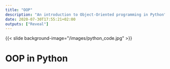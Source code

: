 ```yaml
---
title: "OOP"
description: "An introduction to Object-Oriented programming in Python"
date: 2020-07-30T17:55:21+02:00
outputs: ["Reveal"]
---
```


{{< slide background-image="/images/python_code.jpg" >}}

# OOP in Python
